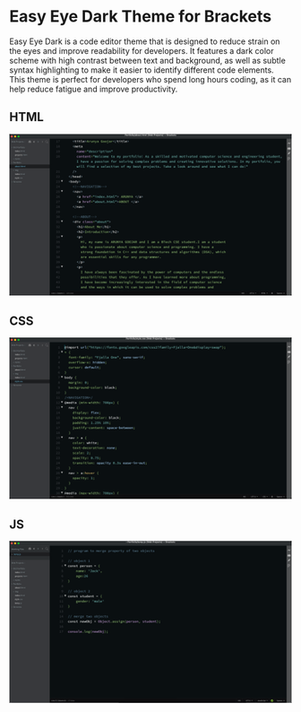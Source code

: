 Easy Eye Dark Theme for Brackets
=====================================

Easy Eye Dark is a code editor theme that is designed to reduce strain on the eyes and improve readability for developers. It features a dark color scheme with high contrast between text and background, as well as subtle syntax highlighting to make it easier to identify different code elements. This theme is perfect for developers who spend long hours coding, as it can help reduce fatigue and improve productivity.

## HTML
![HTML Screenshot](/screenshots/html.png)

## CSS
![CSS Screenshot](/screenshots/css.png)

## JS
![JS Screenshot](/screenshots/js.png)

